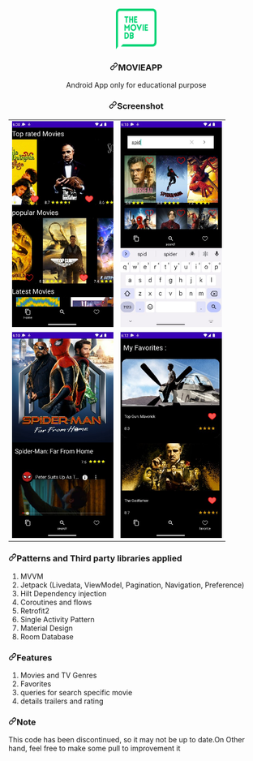 <article class="markdown-body entry-content container-lg" itemprop="text">
<br>
<p align="center" dir="auto">
  <a href="https://github.com/ohadsa/movies/blob/master/app/src/main/res/drawable/tmdblogo.png">
    <img src="https://github.com/ohadsa/movies/blob/master/app/src/main/res/drawable/tmdblogo.png?raw=true" alt="Logo" width="80" height="80" style="max-width: 100%;">
  </a>
  </p><h3 align="center" dir="auto"><a id="user-content-movieapp" class="anchor" href="#movieapp" aria-hidden="true"><svg class="octicon octicon-link" viewBox="0 0 16 16" version="1.1" width="16" height="16" aria-hidden="true"><path fill-rule="evenodd" d="M7.775 3.275a.75.75 0 001.06 1.06l1.25-1.25a2 2 0 112.83 2.83l-2.5 2.5a2 2 0 01-2.83 0 .75.75 0 00-1.06 1.06 3.5 3.5 0 004.95 0l2.5-2.5a3.5 3.5 0 00-4.95-4.95l-1.25 1.25zm-4.69 9.64a2 2 0 010-2.83l2.5-2.5a2 2 0 012.83 0 .75.75 0 001.06-1.06 3.5 3.5 0 00-4.95 0l-2.5 2.5a3.5 3.5 0 004.95 4.95l1.25-1.25a.75.75 0 00-1.06-1.06l-1.25 1.25a2 2 0 01-2.83 0z"></path></svg></a>MOVIEAPP</h3>
  <p align="center" dir="auto">
    Android App only for educational purpose
  </p>
<p dir="auto"></p>
<p align="center" dir="auto">
  </a>
</p>

<h3 align="center" dir="auto"><a id="user-content-screenshot" class="anchor" href="#screenshot" aria-hidden="true"><svg class="octicon octicon-link" viewBox="0 0 16 16" version="1.1" width="16" height="16" aria-hidden="true"><path fill-rule="evenodd" d="M7.775 3.275a.75.75 0 001.06 1.06l1.25-1.25a2 2 0 112.83 2.83l-2.5 2.5a2 2 0 01-2.83 0 .75.75 0 00-1.06 1.06 3.5 3.5 0 004.95 0l2.5-2.5a3.5 3.5 0 00-4.95-4.95l-1.25 1.25zm-4.69 9.64a2 2 0 010-2.83l2.5-2.5a2 2 0 012.83 0 .75.75 0 001.06-1.06 3.5 3.5 0 00-4.95 0l-2.5 2.5a3.5 3.5 0 004.95 4.95l1.25-1.25a.75.75 0 00-1.06-1.06l-1.25 1.25a2 2 0 01-2.83 0z"></path></svg></a>Screenshot</h3>
<table align="center" dir="auto" >
  <tbody><tr>
    <td><a target="_blank" rel="noopener noreferrer" href="https://github.com/ohadsa/movies/blob/master/app/src/main/java/gini/ohadsa/day23/readme_photos/25e8a461-0135-42a1-a1a5-34ebf17e6e11.jpg"><img src="https://github.com/ohadsa/movies/blob/master/app/src/main/java/gini/ohadsa/day23/readme_photos/25e8a461-0135-42a1-a1a5-34ebf17e6e11.jpg?raw=true" alt="splash" width="200" style="max-width: 100%;"></a></td>
    <td><a target="_blank" rel="noopener noreferrer" href="https://github.com/ohadsa/movies/blob/master/app/src/main/java/gini/ohadsa/day23/readme_photos/2ace500b-013a-4ced-b3c6-bcf585939dd8.jpg"><img src="https://github.com/ohadsa/movies/blob/master/app/src/main/java/gini/ohadsa/day23/readme_photos/2ace500b-013a-4ced-b3c6-bcf585939dd8.jpg?raw=true" alt="splash" width="200" style="max-width: 100%;"></a></td>
  </tr>
  <tr>
    <td><a target="_blank" rel="noopener noreferrer" href="https://github.com/ohadsa/movies/blob/master/app/src/main/java/gini/ohadsa/day23/readme_photos/82019ff5-dace-49aa-8dbf-fcd1b55e79ac.jpg"><img src="https://github.com/ohadsa/movies/blob/master/app/src/main/java/gini/ohadsa/day23/readme_photos/82019ff5-dace-49aa-8dbf-fcd1b55e79ac.jpg?raw=true alt="splash" width="200" style="max-width: 100%;"></a></td>
    <td><a target="_blank" rel="noopener noreferrer" href="https://github.com/ohadsa/movies/blob/master/app/src/main/java/gini/ohadsa/day23/readme_photos/b887df3c-30cb-4180-9367-9b7534308fd1.jpg"><img src="https://github.com/ohadsa/movies/blob/master/app/src/main/java/gini/ohadsa/day23/readme_photos/b887df3c-30cb-4180-9367-9b7534308fd1.jpg?raw=true" alt="splash" width="200" style="max-width: 100%;"></a></td>
  </tr>

</tbody></table>
<h3 dir="auto"><a id="user-content-patterns-and-third-party-libraries-applied" class="anchor" href="#patterns-and-third-party-libraries-applied" aria-hidden="true"><svg class="octicon octicon-link" viewBox="0 0 16 16" version="1.1" width="16" height="16" aria-hidden="true"><path fill-rule="evenodd" d="M7.775 3.275a.75.75 0 001.06 1.06l1.25-1.25a2 2 0 112.83 2.83l-2.5 2.5a2 2 0 01-2.83 0 .75.75 0 00-1.06 1.06 3.5 3.5 0 004.95 0l2.5-2.5a3.5 3.5 0 00-4.95-4.95l-1.25 1.25zm-4.69 9.64a2 2 0 010-2.83l2.5-2.5a2 2 0 012.83 0 .75.75 0 001.06-1.06 3.5 3.5 0 00-4.95 0l-2.5 2.5a3.5 3.5 0 004.95 4.95l1.25-1.25a.75.75 0 00-1.06-1.06l-1.25 1.25a2 2 0 01-2.83 0z"></path></svg></a>Patterns and Third party libraries applied</h3>
<ol dir="auto">
<li>MVVM</li>
<li>Jetpack (Livedata, ViewModel, Pagination, Navigation, Preference)</li>
<li>Hilt Dependency injection</li>
<li>Coroutines and flows</li>
<li>Retrofit2</li>
<li>Single Activity Pattern</li>
<li>Material Design</li>
<li>Room Database</li>
</ol>
<h3 dir="auto"><a id="user-content-features" class="anchor" href="#features" aria-hidden="true"><svg class="octicon octicon-link" viewBox="0 0 16 16" version="1.1" width="16" height="16" aria-hidden="true"><path fill-rule="evenodd" d="M7.775 3.275a.75.75 0 001.06 1.06l1.25-1.25a2 2 0 112.83 2.83l-2.5 2.5a2 2 0 01-2.83 0 .75.75 0 00-1.06 1.06 3.5 3.5 0 004.95 0l2.5-2.5a3.5 3.5 0 00-4.95-4.95l-1.25 1.25zm-4.69 9.64a2 2 0 010-2.83l2.5-2.5a2 2 0 012.83 0 .75.75 0 001.06-1.06 3.5 3.5 0 00-4.95 0l-2.5 2.5a3.5 3.5 0 004.95 4.95l1.25-1.25a.75.75 0 00-1.06-1.06l-1.25 1.25a2 2 0 01-2.83 0z"></path></svg></a>Features</h3>
<ol dir="auto">
<li>Movies and TV Genres</li>
<li>Favorites</li>
<li>queries for search specific movie</li>
<li>details trailers and rating</li>
</ol>
<h3 dir="auto"><a id="user-content-aditional-note" class="anchor" href="#aditional-note" aria-hidden="true"><svg class="octicon octicon-link" viewBox="0 0 16 16" version="1.1" width="16" height="16" aria-hidden="true"><path fill-rule="evenodd" d="M7.775 3.275a.75.75 0 001.06 1.06l1.25-1.25a2 2 0 112.83 2.83l-2.5 2.5a2 2 0 01-2.83 0 .75.75 0 00-1.06 1.06 3.5 3.5 0 004.95 0l2.5-2.5a3.5 3.5 0 00-4.95-4.95l-1.25 1.25zm-4.69 9.64a2 2 0 010-2.83l2.5-2.5a2 2 0 012.83 0 .75.75 0 001.06-1.06 3.5 3.5 0 00-4.95 0l-2.5 2.5a3.5 3.5 0 004.95 4.95l1.25-1.25a.75.75 0 00-1.06-1.06l-1.25 1.25a2 2 0 01-2.83 0z"></path></svg></a>Note</h3>
<p dir="auto">This code has been discontinued, so it may not be up to date.On Other hand, feel free to make some pull to improvement it</p>
</article>
